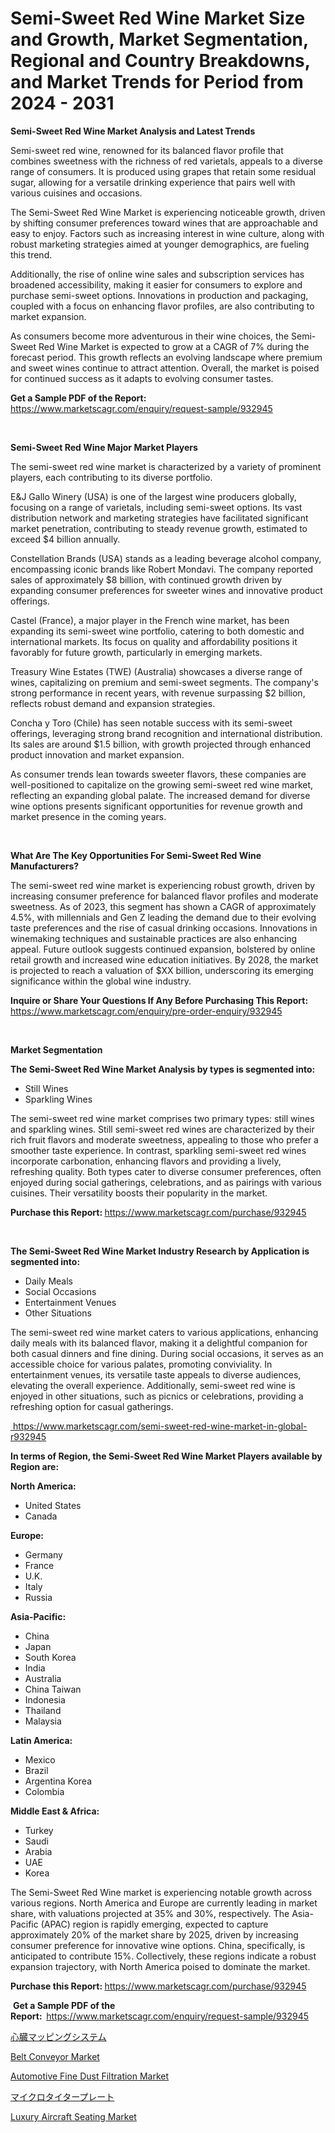 <p><h1>Semi-Sweet Red Wine Market Size and Growth, Market Segmentation, Regional and Country Breakdowns, and Market Trends for Period from 2024 -  2031</h1></p><p><strong>Semi-Sweet Red Wine Market Analysis and Latest Trends</strong></p>
<p><p>Semi-sweet red wine, renowned for its balanced flavor profile that combines sweetness with the richness of red varietals, appeals to a diverse range of consumers. It is produced using grapes that retain some residual sugar, allowing for a versatile drinking experience that pairs well with various cuisines and occasions.</p><p>The Semi-Sweet Red Wine Market is experiencing noticeable growth, driven by shifting consumer preferences toward wines that are approachable and easy to enjoy. Factors such as increasing interest in wine culture, along with robust marketing strategies aimed at younger demographics, are fueling this trend. </p><p>Additionally, the rise of online wine sales and subscription services has broadened accessibility, making it easier for consumers to explore and purchase semi-sweet options. Innovations in production and packaging, coupled with a focus on enhancing flavor profiles, are also contributing to market expansion.</p><p>As consumers become more adventurous in their wine choices, the Semi-Sweet Red Wine Market is expected to grow at a CAGR of 7% during the forecast period. This growth reflects an evolving landscape where premium and sweet wines continue to attract attention. Overall, the market is poised for continued success as it adapts to evolving consumer tastes.</p></p>
<p><strong>Get a Sample PDF of the Report:&nbsp;</strong> <a href="https://www.marketscagr.com/enquiry/request-sample/932945">https://www.marketscagr.com/enquiry/request-sample/932945</a></p>
<p>&nbsp;</p>
<p><strong>Semi-Sweet Red Wine Major Market Players</strong></p>
<p><p>The semi-sweet red wine market is characterized by a variety of prominent players, each contributing to its diverse portfolio. </p><p>E&J Gallo Winery (USA) is one of the largest wine producers globally, focusing on a range of varietals, including semi-sweet options. Its vast distribution network and marketing strategies have facilitated significant market penetration, contributing to steady revenue growth, estimated to exceed $4 billion annually.</p><p>Constellation Brands (USA) stands as a leading beverage alcohol company, encompassing iconic brands like Robert Mondavi. The company reported sales of approximately $8 billion, with continued growth driven by expanding consumer preferences for sweeter wines and innovative product offerings. </p><p>Castel (France), a major player in the French wine market, has been expanding its semi-sweet wine portfolio, catering to both domestic and international markets. Its focus on quality and affordability positions it favorably for future growth, particularly in emerging markets.</p><p>Treasury Wine Estates (TWE) (Australia) showcases a diverse range of wines, capitalizing on premium and semi-sweet segments. The company's strong performance in recent years, with revenue surpassing $2 billion, reflects robust demand and expansion strategies.</p><p>Concha y Toro (Chile) has seen notable success with its semi-sweet offerings, leveraging strong brand recognition and international distribution. Its sales are around $1.5 billion, with growth projected through enhanced product innovation and market expansion.</p><p>As consumer trends lean towards sweeter flavors, these companies are well-positioned to capitalize on the growing semi-sweet red wine market, reflecting an expanding global palate. The increased demand for diverse wine options presents significant opportunities for revenue growth and market presence in the coming years.</p></p>
<p>&nbsp;</p>
<p><strong>What Are The Key Opportunities For Semi-Sweet Red Wine Manufacturers?</strong></p>
<p><p>The semi-sweet red wine market is experiencing robust growth, driven by increasing consumer preference for balanced flavor profiles and moderate sweetness. As of 2023, this segment has shown a CAGR of approximately 4.5%, with millennials and Gen Z leading the demand due to their evolving taste preferences and the rise of casual drinking occasions. Innovations in winemaking techniques and sustainable practices are also enhancing appeal. Future outlook suggests continued expansion, bolstered by online retail growth and increased wine education initiatives. By 2028, the market is projected to reach a valuation of $XX billion, underscoring its emerging significance within the global wine industry.</p></p>
<p><strong>Inquire or Share Your Questions If Any Before Purchasing This Report:</strong> <a href="https://www.marketscagr.com/enquiry/pre-order-enquiry/932945">https://www.marketscagr.com/enquiry/pre-order-enquiry/932945</a></p>
<p>&nbsp;</p>
<p><strong>Market Segmentation</strong></p>
<p><strong>The Semi-Sweet Red Wine Market Analysis by types is segmented into:</strong></p>
<p><ul><li>Still Wines</li><li>Sparkling Wines</li></ul></p>
<p><p>The semi-sweet red wine market comprises two primary types: still wines and sparkling wines. Still semi-sweet red wines are characterized by their rich fruit flavors and moderate sweetness, appealing to those who prefer a smoother taste experience. In contrast, sparkling semi-sweet red wines incorporate carbonation, enhancing flavors and providing a lively, refreshing quality. Both types cater to diverse consumer preferences, often enjoyed during social gatherings, celebrations, and as pairings with various cuisines. Their versatility boosts their popularity in the market.</p></p>
<p><strong>Purchase this Report:&nbsp;</strong><a href="https://www.marketscagr.com/purchase/932945">https://www.marketscagr.com/purchase/932945</a></p>
<p>&nbsp;</p>
<p><strong>The Semi-Sweet Red Wine Market Industry Research by Application is segmented into:</strong></p>
<p><ul><li>Daily Meals</li><li>Social Occasions</li><li>Entertainment Venues</li><li>Other Situations</li></ul></p>
<p><p>The semi-sweet red wine market caters to various applications, enhancing daily meals with its balanced flavor, making it a delightful companion for both casual dinners and fine dining. During social occasions, it serves as an accessible choice for various palates, promoting conviviality. In entertainment venues, its versatile taste appeals to diverse audiences, elevating the overall experience. Additionally, semi-sweet red wine is enjoyed in other situations, such as picnics or celebrations, providing a refreshing option for casual gatherings.</p></p>
<p><a href="https://www.marketscagr.com/semi-sweet-red-wine-market-in-global-r932945">&nbsp;https://www.marketscagr.com/semi-sweet-red-wine-market-in-global-r932945</a></p>
<p><strong>In terms of Region, the Semi-Sweet Red Wine Market Players available by Region are:</strong></p>
<p>
    <p> <strong> North America: </strong>
        <ul>
            <li>United States</li>
            <li>Canada</li>
        </ul>
        </p> 
    <p> <strong> Europe: </strong>
        <ul>
            <li>Germany</li>
            <li>France</li>
            <li>U.K.</li>
            <li>Italy</li>
            <li>Russia</li>
        </ul>
        </p> 
    <p> <strong> Asia-Pacific: </strong>
        <ul>
            <li>China</li>
            <li>Japan</li>
            <li>South Korea</li>
            <li>India</li>
            <li>Australia</li>
            <li>China Taiwan</li>
            <li>Indonesia</li>
            <li>Thailand</li>
            <li>Malaysia</li>
        </ul>
        </p> 
    <p> <strong> Latin America: </strong>
        <ul>
            <li>Mexico</li>
            <li>Brazil</li>
            <li>Argentina Korea</li>
            <li>Colombia</li>
        </ul>
        </p> 
    <p> <strong> Middle East & Africa: </strong>
        <ul>
            <li>Turkey</li>
            <li>Saudi</li>
            <li>Arabia</li>
            <li>UAE</li>
            <li>Korea</li>
        </ul>
    </p>
    </p>
<p><p>The Semi-Sweet Red Wine market is experiencing notable growth across various regions. North America and Europe are currently leading in market share, with valuations projected at 35% and 30%, respectively. The Asia-Pacific (APAC) region is rapidly emerging, expected to capture approximately 20% of the market share by 2025, driven by increasing consumer preference for innovative wine options. China, specifically, is anticipated to contribute 15%. Collectively, these regions indicate a robust expansion trajectory, with North America poised to dominate the market.</p></p>
<p><strong>Purchase this Report: </strong><a href="https://www.marketscagr.com/purchase/932945">https://www.marketscagr.com/purchase/932945</a></p>
<p>&nbsp;<strong>Get a Sample PDF of the Report:&nbsp;&nbsp;</strong><a href="https://www.marketscagr.com/enquiry/request-sample/932945">https://www.marketscagr.com/enquiry/request-sample/932945</a></p>
<p><strong></strong></p>
<p><p><a href="https://medium.com/@fsde4w/cardiac-mapping-system-market-%E3%81%AE%E3%82%B0%E3%83%AD%E3%83%BC%E3%83%90%E3%83%AB%E5%B8%82%E5%A0%B4%E6%A6%82%E8%A6%81%E3%81%AF-%E4%B8%96%E7%95%8C%E3%81%8A%E3%82%88%E3%81%B3%E4%B8%BB%E8%A6%81%E5%B8%82%E5%A0%B4%E3%81%AB%E3%81%8A%E3%81%91%E3%82%8B%E6%A5%AD%E7%95%8C%E3%81%AB%E5%BD%B1%E9%9F%BF%E3%82%92%E4%B8%8E%E3%81%88%E3%82%8B%E4%B8%BB%E8%A6%81%E3%81%AA%E3%83%88%E3%83%AC%E3%83%B3%E3%83%89%E3%81%AB%E3%81%A4%E3%81%84%E3%81%A6-%E7%8B%AC%E8%87%AA%E3%81%AE%E8%A6%96%E7%82%B9%E3%82%92%E6%8F%90%E4%BE%9B%E3%81%97%E3%81%BE%E3%81%99-e307990c5467">心臓マッピングシステム</a></p><p><a href="https://medium.com/@nettieboyle39/belt-conveyor-market-research-report-exploring-market-size-and-revenue-analysis-for-belt-conveyor-9fa24be1b3a0">Belt Conveyor Market</a></p><p><a href="https://issuu.com/reportprime-2/docs/automotive-fine-dust-filtration-mar_51a64fd90a1b33">Automotive Fine Dust Filtration Market</a></p><p><a href="https://medium.com/@fsde4w/microtiter-plates-market-%E3%81%AF-%E3%82%B3%E3%82%B9%E3%83%88%E7%AE%A1%E7%90%86%E3%81%A8%E5%8A%B9%E7%8E%87%E5%90%91%E4%B8%8A%E3%82%92%E5%84%AA%E5%85%88%E3%81%97%E3%81%BE%E3%81%99-%E3%81%95%E3%82%89%E3%81%AB-%E5%A0%B1%E5%91%8A%E6%9B%B8%E3%81%AF%E5%B8%82%E5%A0%B4%E3%81%AE%E9%9C%80%E8%A6%81%E9%9D%A2%E3%81%A8%E4%BE%9B%E7%B5%A6%E9%9D%A2%E3%81%AE%E4%B8%A1%E6%96%B9%E3%82%92%E3%82%AB%E3%83%90%E3%83%BC%E3%81%97%E3%81%A6%E3%81%84%E3%81%BE%E3%81%99-microtiter-plates-%E5%B8%82%E5%A0%B4%E3%81%AF-45b14605ff15">マイクロタイタープレート</a></p><p><a href="https://medium.com/@nettieboyle39/the-luxury-aircraft-seating-market-industry-provides-a-comprehensive-and-current-analysis-of-the-b27681cd64e0">Luxury Aircraft Seating Market</a></p></p>